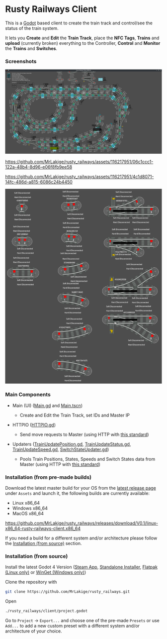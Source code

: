 # Rusty Railways Client

This is a [Godot](https://godotengine.org/) based client to create the train track and control/see the status of the train system.

It lets you **Create** and **Edit** the **Train Track**, place the **NFC Tags**, **Trains** and **upload** (currently broken) everything to the Controller,
**Control** and **Monitor** the **Trains** and **Switches**.

### Screenshots
![example-train-track](./screenshots/example-train-track.png)

https://github.com/MrLakige/rusty_railways/assets/116217951/06c1ccc1-122a-48b4-8d96-e06f8fb9ee58

https://github.com/MrLakige/rusty_railways/assets/116217951/4c1d8071-14fc-486d-a815-6086c24b4450

![available-train-track-pieces](./screenshots/available-train-track-pieces.png)

### Main Components
- Main (UI) ([Main.gd](./Main.gd) and [Main.tscn](./Main.tscn))
  - Create and Edit the Train Track, set IDs and Master IP

- HTTPIO ([HTTPIO.gd](./HTTPIO.gd))
  - Send move requests to Master (using HTTP with [this standard](./../master/src/high_level_controller#requests))

- Updaters ([TrainUpdatePosition.gd](./trains/TrainUpdatePosition.gd), [TrainUpdateStatus.gd](./trains/TrainUpdateStatus.gd), [TrainUpdateSpeed.gd](./trains/TrainUpdateSpeed.gd), [SwitchStateUpdater.gd](./trains/SwitchStateUpdater.gd))
  - Pools Train Positions, States, Speeds and Switch States data from Master (using HTTP with [this standard](./../master/src/high_level_controller#requests))

### Installation (from pre-made builds)
Download the latest master build for your OS from the [latest release page](https://github.com/MrLakige/rusty_railways/releases/latest) under `Assets` and launch it, the following builds are currently available:

- Linux x86_64
- Windows x86_64
- MacOS x86_64

https://github.com/MrLakige/rusty_railways/releases/download/V0.1/linux-x86_64-rusty-railways-client.x86_64

If you need a build for a different system and/or architecture please follow the [Installation (from source)](#Installation (from source)) section.

### Installation (from source)
Install the latest Godot 4 Version ([Steam App](https://store.steampowered.com/app/404790/Godot_Engine/), [Standalone Installer](https://godotengine.org/download/windows/), [Flatpak (Linux only)](https://flathub.org/apps/org.godotengine.Godot) or [WinGet (Windows only)](https://winstall.app/apps/GodotEngine.GodotEngine))

Clone the repository with 
```bash
git clone https://github.com/MrLakige/rusty_railways.git
```

Open 
```bash
./rusty_railways/client/project.godot
```

Go to `Project` -> `Export...` and choose one of the pre-made `Presets` or use `Add...` to add a new custom preset with a different system and/or architecture of your choice.
